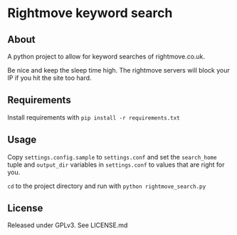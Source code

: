 # Rightmove keyword search

## About

A python project to allow for keyword searches of rightmove.co.uk.

Be nice and keep the sleep time high. The rightmove servers will block your IP if you hit the site too hard.

## Requirements
Install requirements with `pip install -r requirements.txt`

## Usage

Copy `settings.config.sample` to `settings.conf` and set the `search_home` tuple and `output_dir` variables in `settings.conf` to values that are right for you.

`cd` to the project directory and run with `python rightmove_search.py`

## License

Released under GPLv3. See LICENSE.md